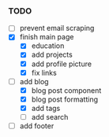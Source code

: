 ### TODO

-   [ ] prevent email scraping
-   [x] finish main page
    -   [x] education
    -   [x] add projects
    -   [x] add profile picture
    -   [x] fix links
-   [ ] add blog
    -   [x] blog post component
    -   [x] blog post formatting
    -   [x] add tags
    -   [ ] add search
-   [ ] add footer
